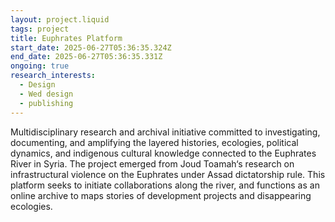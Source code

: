 ```yaml
---
layout: project.liquid
tags: project
title: Euphrates Platform
start_date: 2025-06-27T05:36:35.324Z
end_date: 2025-06-27T05:36:35.331Z
ongoing: true
research_interests:
  - Design
  - Wed design
  - publishing
---
```

Multidisciplinary research and archival initiative committed to investigating, documenting, and amplifying the layered histories, ecologies, political dynamics, and indigenous cultural knowledge connected to the Euphrates River in Syria. The project emerged from [](http://karachilajamia.com/)Joud Toamah‘s research on infrastructural violence on the Euphrates under Assad dictatorship rule. This platform seeks to initiate collaborations along the river, and functions as an online archive to maps stories of development projects and disappearing ecologies.